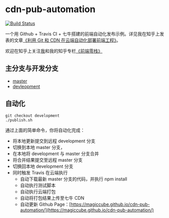 # cdn-pub-automation
[![Build Status](https://travis-ci.org/MagicCube/cdn-pub-automation.svg?branch=master)](https://travis-ci.org/MagicCube/cdn-pub-automation)

一个用 Github + Travis CI + 七牛搭建的前端自动化发布示例。详见我在知乎上发表的文章[《利用 Git 和 CDN 在云端自动化部署前端工程》](https://zhuanlan.zhihu.com/p/29231319)。


欢迎在知乎上关注[我](https://www.zhihu.com/people/henry-li-03/activities)和我的知乎专栏[《前端零栈》](https://zhuanlan.zhihu.com/fr0nt-end/)


## 主分支与开发分支

* [master](https://github.com/MagicCube/cdn-pub-automation)
* [devleopment](https://github.com/MagicCube/cdn-pub-automation/tree/development)

## 自动化

```
git checkout development
./publish.sh
```

通过上面的简单命令，你将自动化完成：
* 将本地更新提交到远程 development 分支
* 切换到本地 master 分支，
* 在本地将 development 与 master 分支合并
* 将合并结果提交至远程 master 分支
* 切换回本地 development 分支
* 同时触发 Travis 在云端执行
  + 自动下载最新 master 分支的代码，并执行 npm install
  + 自动执行测试脚本
  + 自动执行云端打包
  + 自动将打包结果上传至七牛 CDN
  + 自动更新 Github Page：[https://magiccube.github.io/cdn-pub-automation/](https://magiccube.github.io/cdn-pub-automation/)
